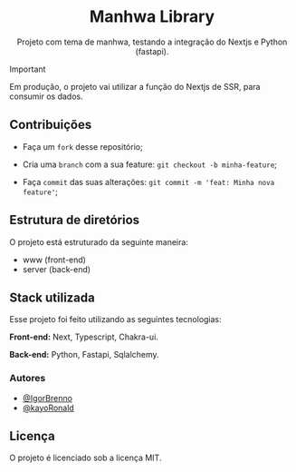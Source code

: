 <h1 align="center">Manhwa Library</h1>

<p align="center">
Projeto com tema de manhwa, testando a integração do Nextjs e Python (fastapi).
</p>

> [!IMPORTANT]  
> Em produção, o projeto vai utilizar a função do Nextjs de SSR, para consumir os dados. 

## **Contribuições**

- Faça um `fork` desse repositório;
  
- Cria uma `branch` com a sua feature: `git checkout -b minha-feature`;
  
- Faça `commit` das suas alterações: `git commit -m 'feat: Minha nova feature'`;


## Estrutura de diretórios

O projeto está estruturado da seguinte maneira:
- www (front-end)
- server (back-end)

## **Stack utilizada**

Esse projeto foi feito utilizando as seguintes tecnologias:

**Front-end:** Next, Typescript, Chakra-ui.

**Back-end:** Python, Fastapi, Sqlalchemy.


### Autores

- [@IgorBrenno](https://www.github.com/IgorBrenno)
- [@kayoRonald](https://www.github.com/kayoRonald)

## **Licença**

O projeto é licenciado sob a licença MIT.